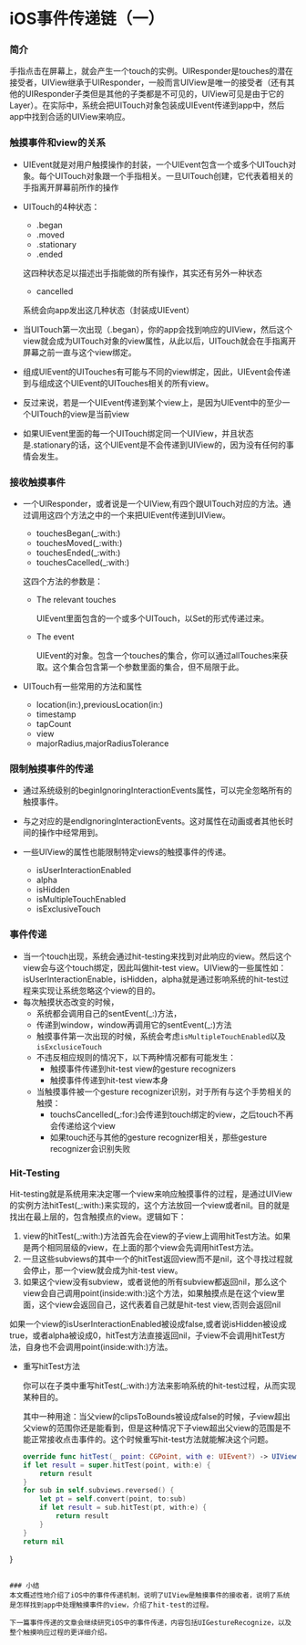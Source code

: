 # iOS事件传递链（一）

### 简介

手指点击在屏幕上，就会产生一个touch的实例。UIResponder是touches的潜在接受者，UIView继承于UIResponder，一般而言UIView是唯一的接受者（还有其他的UIResponder子类但是其他的子类都是不可见的，UIView可见是由于它的Layer）。在实际中，系统会把UITouch对象包装成UIEvent传递到app中，然后app中找到合适的UIView来响应。

### 触摸事件和view的关系
+ UIEvent就是对用户触摸操作的封装，一个UIEvent包含一个或多个UITouch对象。每个UITouch对象跟一个手指相关。一旦UITouch创建，它代表着相关的手指离开屏幕前所作的操作
+ UITouch的4种状态：
	+ .began
	+ .moved
	+ .stationary
	+ .ended

	这四种状态足以描述出手指能做的所有操作，其实还有另外一种状态
	
	+ cancelled

	系统会向app发出这几种状态（封装成UIEvent）
+  	当UITouch第一次出现（.began），你的app会找到响应的UIView，然后这个view就会成为UITouch对象的view属性，从此以后，UITouch就会在手指离开屏幕之前一直与这个view绑定。
+   组成UIEvent的UITouches有可能与不同的view绑定，因此，UIEvent会传递到与组成这个UIEvent的UITouches相关的所有view。
+   反过来说，若是一个UIEvent传递到某个view上，是因为UIEvent中的至少一个UITouch的view是当前view
+   如果UIEvent里面的每一个UITouch绑定同一个UIView，并且状态是.stationary的话，这个UIEvent是不会传递到UIView的，因为没有任何的事情会发生。


### 接收触摸事件
+ 一个UIResponder，或者说是一个UIView,有四个跟UITouch对应的方法。通过调用这四个方法之中的一个来把UIEvent传递到UIView。

	+ touchesBegan(_:with:)
	+ touchesMoved(_:with:)
	+ touchesEnded(_:with:)
	+ touchesCacelled(_:with:)

	这四个方法的参数是：
	
	+ The relevant touches

		UIEvent里面包含的一个或多个UITouch，以Set的形式传递过来。
	
	+ The event
	
		UIEvent的对象。包含一个touches的集合，你可以通过allTouches来获取。这个集合包含第一个参数里面的集合，但不局限于此。

+ UITouch有一些常用的方法和属性

	+ location(in:),previousLocation(in:)
	+ timestamp
	+ tapCount
	+ view
	+ majorRadius,majorRadiusTolerance

### 限制触摸事件的传递
+ 通过系统级别的beginIgnoringInteractionEvents属性，可以完全忽略所有的触摸事件。

+ 与之对应的是endIgnoringInteractionEvents。这对属性在动画或者其他长时间的操作中经常用到。

+ 一些UIView的属性也能限制特定views的触摸事件的传递。

	+ isUserInteractionEnabled
	+ alpha
	+ isHidden
	+ isMultipleTouchEnabled
	+ isExclusiveTouch

### 事件传递
+ 当一个touch出现，系统会通过hit-testing来找到对此响应的view。然后这个view会与这个touch绑定，因此叫做hit-test view。UIView的一些属性如：isUserInteractionEnable，isHidden，alpha就是通过影响系统的hit-test过程来实现让系统忽略这个view的目的。
+ 每次触摸状态改变的时候，
	+ 系统都会调用自己的sentEvent(_:)方法，
	+ 传递到window，window再调用它的sentEvent(_:)方法
	+ 触摸事件第一次出现的时候，系统会考虑```isMultipleTouchEnabled```以及```isExclusiceTouch```
	+ 不违反相应规则的情况下，以下两种情况都有可能发生：
		+ 触摸事件传递到hit-test view的gesture recognizers
		+ 触摸事件传递到hit-test view本身
	+ 当触摸事件被一个gesture recognizer识别，对于所有与这个手势相关的触摸：
		+ touchsCancelled(_:for:)会传递到touch绑定的view，之后touch不再会传递给这个view
		+ 如果touch还与其他的gesture recognizer相关，那些gesture recognizer会识别失败

### Hit-Testing
Hit-testing就是系统用来决定哪一个view来响应触摸事件的过程，是通过UIView的实例方法hitTest(_:with:)来实现的，这个方法放回一个view或者nil。目的就是找出在最上层的，包含触摸点的view。逻辑如下：

1. view的hitTest(_:with:)方法首先会在view的子view上调用hitTest方法。如果是两个相同层级的view，在上面的那个view会先调用hitTest方法。
1. 一旦这些subviews的其中一个的hitTest返回view而不是nil，这个寻找过程就会停止，那一个view就会成为hit-test view。
2. 如果这个view没有subview，或者说他的所有subview都返回nil，那么这个view会自己调用point(inside:with:)这个方法，如果触摸点是在这个view里面，这个view会返回自己，这代表着自己就是hit-test view,否则会返回nil

如果一个view的isUserInteractionEnabled被设成false,或者说isHidden被设成true，或者alpha被设成0，hitTest方法直接返回nil，子view不会调用hitTest方法，自身也不会调用point(inside:with:)方法。

+ 重写hitTest方法

	你可以在子类中重写hitTest(_:with:)方法来影响系统的hit-test过程，从而实现某种目的。
	
	其中一种用途：当父view的clipsToBounds被设成false的时候，子view超出父view的范围你还是能看到，但是这种情况下子view超出父view的范围是不能正常接收点击事件的。这个时候重写hit-test方法就能解决这个问题。
	
	```Swift
	override func hitTest(_ point: CGPoint, with e: UIEvent?) -> UIView? {
    if let result = super.hitTest(point, with:e) {
        return result
    }
    for sub in self.subviews.reversed() {
        let pt = self.convert(point, to:sub)
        if let result = sub.hitTest(pt, with:e) {
            return result
        }
    }
    return nil
}
```

### 小结
本文概述性地介绍了iOS中的事件传递机制，说明了UIView是触摸事件的接收者，说明了系统是怎样找到app中处理触摸事件的view，介绍了hit-test的过程。

下一篇事件传递的文章会继续研究iOS中的事件传递，内容包括UIGestureRecognize，以及整个触摸响应过程的更详细介绍。